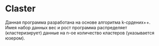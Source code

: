 # Claster
Данная программа разработана на основе алгоритма k-срдених++.
Имея набор данных вес и рост программа распределяет (кластеризирует) данные на n-ое количество кластеров (указывается юзером).
